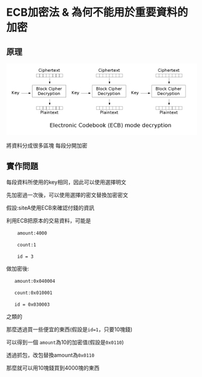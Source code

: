 # ECB加密法 & 為何不能用於重要資料的加密

## 原理
![avatar](https://github.com/wh00am1/notes/blob/master/Ecb_decryption.png)

將資料分成很多區塊 每段分開加密

## 實作問題

每段資料所使用的key相同，因此可以使用選擇明文

先加密過一次後，可以使用選擇的密文替換加密密文

假設:siteA使用ECB來確認付錢的資訊

利用ECB把原本的交易資料，可能是

`    amount:4000`

`    count:1`
 
`    id = 3`
   
做加密後:

`   amount:0x040004`

`   count:0x010001`

`   id = 0x030003`

之類的

那麼透過買一些便宜的東西(假設是`id=1`，只要10塊錢)

可以得到一個 `amount`為10的加密值(假設是`0x0110`)

透過抓包，改包替換amount為`0x0110`

那麼就可以用10塊錢買到4000塊的東西
